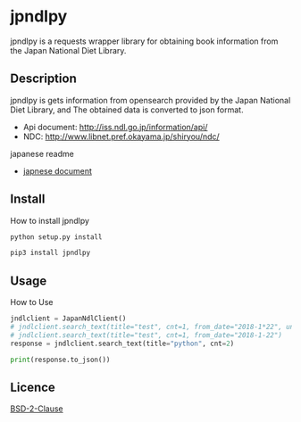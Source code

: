jpndlpy
====

jpndlpy is a requests wrapper library for obtaining book information from the Japan National Diet Library.

## Description

jpndlpy is gets information from opensearch provided by the Japan National Diet Library, and The obtained data is converted to json format.

- Api document: http://iss.ndl.go.jp/information/api/
- NDC: http://www.libnet.pref.okayama.jp/shiryou/ndc/


japanese readme

- [japnese document](./README.ja.md)

## Install
How to install jpndlpy

```bash
python setup.py install
```

```bash
pip3 install jpndlpy
```

## Usage
How to Use

``` python
jndlclient = JapanNdlClient()
# jndlclient.search_text(title="test", cnt=1, from_date="2018-1*22", until_date="tee")
# jndlclient.search_text(title="test", cnt=1, from_date="2018-1-22")
response = jndlclient.search_text(title="python", cnt=2)

print(response.to_json())
```

## Licence

[BSD-2-Clause](https://opensource.org/licenses/BSD-2-Clause)
